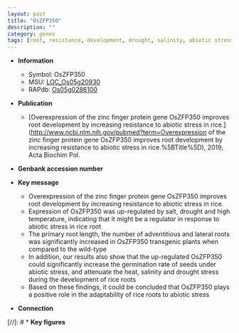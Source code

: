 ```yaml
---
layout: post
title: "OsZFP350"
description: ""
category: genes
tags: [root, resistance, development, drought, salinity, abiotic stress, root development, stress, R protein, zinc, biotic stress, lateral root, drought stress, primary root, drought stress , root length, adaptability]
---
```


* **Information**  
    + Symbol: OsZFP350  
    + MSU: [LOC_Os05g20930](http://rice.uga.edu/cgi-bin/ORF_infopage.cgi?orf=LOC_Os05g20930)  
    + RAPdb: [Os05g0286100](http://rapdb.dna.affrc.go.jp/viewer/gbrowse_details/irgsp1?name=Os05g0286100)  

* **Publication**  
    + [Overexpression of the zinc finger protein gene OsZFP350 improves root development by increasing resistance to abiotic stress in rice.](http://www.ncbi.nlm.nih.gov/pubmed?term=Overexpression of the zinc finger protein gene OsZFP350 improves root development by increasing resistance to abiotic stress in rice.%5BTitle%5D), 2019, Acta Biochim Pol.

* **Genbank accession number**  

* **Key message**  
    + Overexpression of the zinc finger protein gene OsZFP350 improves root development by increasing resistance to abiotic stress in rice.
    + Expression of OsZFP350 was up-regulated by salt, drought and high temperature, indicating that it might be a regulator in response to abiotic stress in rice root
    + The primary root length, the number of adventitious and lateral roots was significantly increased in OsZFP350 transgenic plants when compared to the wild-type
    + In addition, our results also show that the up-regulated OsZFP350 could significantly increase the germination rate of seeds under abiotic stress, and attenuate the heat, salinity and drought stress during the development of rice roots
    + Based on these findings, it could be concluded that OsZFP350 plays a positive role in the adaptability of rice roots to abiotic stress

* **Connection**  

[//]: # * **Key figures**  


